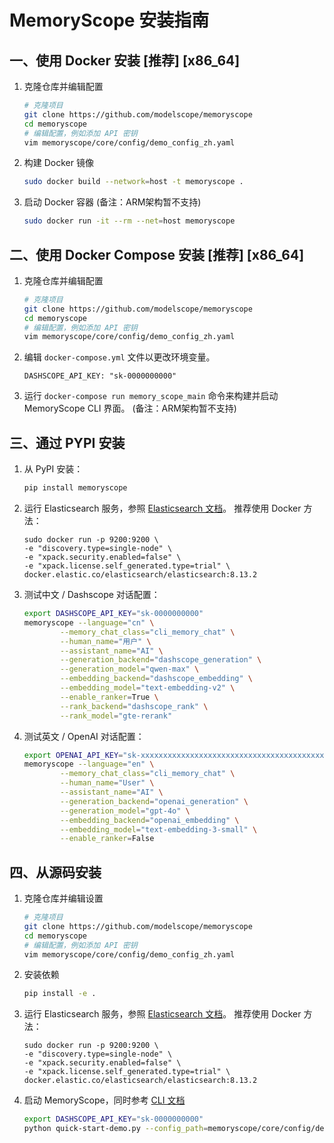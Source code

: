 # MemoryScope 安装指南

## 一、使用 Docker 安装 [推荐] [x86_64]

1. 克隆仓库并编辑配置
    ```bash
    # 克隆项目
    git clone https://github.com/modelscope/memoryscope
    cd memoryscope
    # 编辑配置，例如添加 API 密钥
    vim memoryscope/core/config/demo_config_zh.yaml
    ```

2. 构建 Docker 镜像
    ```bash
    sudo docker build --network=host -t memoryscope .
    ```

3. 启动 Docker 容器 (备注：ARM架构暂不支持)
    ```bash
    sudo docker run -it --rm --net=host memoryscope
    ```



## 二、使用 Docker Compose 安装 [推荐] [x86_64]

1. 克隆仓库并编辑配置
    ```bash
    # 克隆项目
    git clone https://github.com/modelscope/memoryscope
    cd memoryscope
    # 编辑配置，例如添加 API 密钥
    vim memoryscope/core/config/demo_config_zh.yaml
    ```

2. 编辑 `docker-compose.yml` 文件以更改环境变量。
    ```
    DASHSCOPE_API_KEY: "sk-0000000000"
    ```

3. 运行 `docker-compose run memory_scope_main` 命令来构建并启动 MemoryScope CLI 界面。 (备注：ARM架构暂不支持)


## 三、通过 PYPI 安装

1. 从 PyPI 安装：
    ```bash
    pip install memoryscope
    ```

2. 运行 Elasticsearch 服务，参照 [Elasticsearch 文档](https://www.elastic.co/guide/cn/elasticsearch/reference/current/getting-started.html)。
推荐使用 Docker 方法：
    ```
    sudo docker run -p 9200:9200 \
    -e "discovery.type=single-node" \
    -e "xpack.security.enabled=false" \
    -e "xpack.license.self_generated.type=trial" \
    docker.elastic.co/elasticsearch/elasticsearch:8.13.2
    ```

3. 测试中文 / Dashscope 对话配置：
    ```bash
    export DASHSCOPE_API_KEY="sk-0000000000"
    memoryscope --language="cn" \
            --memory_chat_class="cli_memory_chat" \
            --human_name="用户" \
            --assistant_name="AI" \
            --generation_backend="dashscope_generation" \
            --generation_model="qwen-max" \
            --embedding_backend="dashscope_embedding" \
            --embedding_model="text-embedding-v2" \
            --enable_ranker=True \
            --rank_backend="dashscope_rank" \
            --rank_model="gte-rerank"
    ```

4. 测试英文 / OpenAI 对话配置：
    ```bash
    export OPENAI_API_KEY="sk-xxxxxxxxxxxxxxxxxxxxxxxxxxxxxxxxxxxxxxxxxxxxxxxx"
    memoryscope --language="en" \
            --memory_chat_class="cli_memory_chat" \
            --human_name="User" \
            --assistant_name="AI" \
            --generation_backend="openai_generation" \
            --generation_model="gpt-4o" \
            --embedding_backend="openai_embedding" \
            --embedding_model="text-embedding-3-small" \
            --enable_ranker=False
    ```


## 四、从源码安装

1. 克隆仓库并编辑设置
    ```bash
    # 克隆项目
    git clone https://github.com/modelscope/memoryscope
    cd memoryscope
    # 编辑配置，例如添加 API 密钥
    vim memoryscope/core/config/demo_config_zh.yaml
    ```

2. 安装依赖
    ```bash
    pip install -e .
    ```

3. 运行 Elasticsearch 服务，参照 [Elasticsearch 文档](https://www.elastic.co/guide/cn/elasticsearch/reference/current/getting-started.html)。
推荐使用 Docker 方法：
    ```
    sudo docker run -p 9200:9200 \
    -e "discovery.type=single-node" \
    -e "xpack.security.enabled=false" \
    -e "xpack.license.self_generated.type=trial" \
    docker.elastic.co/elasticsearch/elasticsearch:8.13.2
    ```

4. 启动 MemoryScope，同时参考 [CLI 文档](../examples/cli/CLI_README_ZH.md)
    ```bash
    export DASHSCOPE_API_KEY="sk-0000000000"
    python quick-start-demo.py --config_path=memoryscope/core/config/demo_config_zh.yaml
    ```

